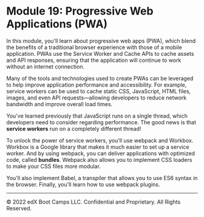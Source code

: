 # Module 19: Progressive Web Applications (PWA)
In this module, you'll learn about progressive web apps (PWA), which blend the benefits of a traditional browser experience with those of a mobile application. PWAs use the Service Worker and Cache APIs to cache assets and API responses, ensuring that the application will continue to work without an internet connection.

Many of the tools and technologies used to create PWAs can be leveraged to help improve application performance and accessibility. For example, service workers can be used to cache static CSS, JavaScript, HTML files, images, and even API requests—allowing developers to reduce network bandwidth and improve overall load times.

You've learned previously that JavaScript runs on a single thread, which developers need to consider regarding performance. The good news is that **service workers** run on a completely different thread!

To unlock the power of service workers, you'll use webpack and Workbox. Workbox is a Google library that makes it much easier to set up a service worker. And by using webpack, you can deliver applications with optimized code, called **bundles**. Webpack also allows you to implement CSS loaders to make your CSS files more modular.

You'll also implement Babel, a transpiler that allows you to use ES6 syntax in the browser. Finally, you'll learn how to use webpack plugins.

---
© 2022 edX Boot Camps LLC. Confidential and Proprietary. All Rights Reserved.